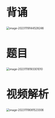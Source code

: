 # 背诵

<img src="https://cvp.oss-cn-shanghai.aliyuncs.com/picgo/202311191445568.png" alt="image-20231119144528246" style="zoom:50%;" />



# 题目

<img src="https://cvp.oss-cn-shanghai.aliyuncs.com/picgo/202311181933093.png" alt="image-20231118193301010" style="zoom:50%;" />



# 视频解析

<img src="https://cvp.oss-cn-shanghai.aliyuncs.com/picgo/202311190815786.png" alt="image-20231119081523306" style="zoom:50%;" />



